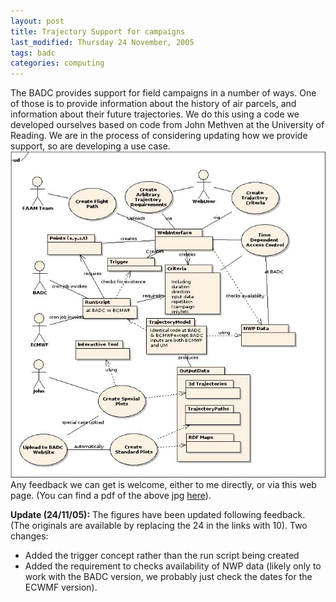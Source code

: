 ```yaml
---
layout: post
title: Trajectory Support for campaigns
last_modified: Thursday 24 November, 2005
tags: badc
categories: computing
---
```

 The BADC provides support for field campaigns in a number of ways. One of those is to provide information about the history of air parcels, and information about their future trajectories. We do this using a code we developed ourselves based on code from John Methven at the University of Reading. We are in the process of considering updating how we provide support, so are developing a use case.  ![Image: IMAGE: static/2005/11/24/CampaignSupportUseCase.jpg ](/assets/images/2005-11-24-CampaignSupportUseCase.jpg)  Any feedback we can get is welcome, either to me directly, or via this web page.  (You can find a pdf of the above jpg [here](static/2005/11/24/CampaignSupportUseCase.pdf)).

**Update (24/11/05):** The figures have been updated following feedback. (The originals are available by replacing the 24 in the links with 10). Two changes:
* Added the trigger concept rather than the run script being created
* Added the requirement to checks availability of NWP data (likely only to work with the BADC version, we probably just check the dates for the ECWMF version).
